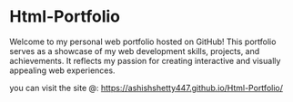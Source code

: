 # Html-Portfolio
Welcome to my personal web portfolio hosted on GitHub! This portfolio serves as a showcase of my web development skills, projects, and achievements. It reflects my passion for creating interactive and visually appealing web experiences.

you can visit the site @: https://ashishshetty447.github.io/Html-Portfolio/
